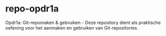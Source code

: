 # repo-opdr1a
Opdr1a: Git-repomaken &amp; gebruiken - Deze repository dient als praktische oefening voor het aanmaken en gebruiken van Git-repositories.
